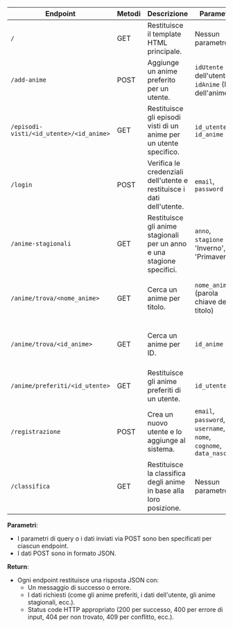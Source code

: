 
| **Endpoint**         | **Metodi** | **Descrizione**                                                                              | **Parametri**                                                                                           | **Return**                                                                                               |
|---------------------|-------------|--------------------------------------------------------------------------------------------|--------------------------------------------------------------------------------------------------------|----------------------------------------------------------------------------------------------------------|
| `/`                 | GET         | Restituisce il template HTML principale.                                                     | Nessun parametro.                                                                                      | Renderizza e restituisce il template HTML.                                                             |
| `/add-anime`       | POST        | Aggiunge un anime preferito per un utente.                                                  | `idUtente` (ID dell'utente), `idAnime` (ID dell'anime)                                                  | JSON con un messaggio di successo o errore.                                                             |
| `/episodi-visti/<id_utente>/<id_anime>` | GET   | Restituisce gli episodi visti di un anime per un utente specifico.                        | `id_utente`, `id_anime`                                                                                 | JSON con l'intero oggetto dell'anime trovato o un errore.                                                 |
| `/login`           | POST        | Verifica le credenziali dell'utente e restituisce i dati dell'utente.                      | `email`, `password`                                                                                      | JSON con i dati dell'utente o un errore.                                                                 |
| `/anime-stagionali` | GET        | Restituisce gli anime stagionali per un anno e una stagione specifici.                    | `anno`, `stagione` (es. 'Inverno', 'Primavera')                                                         | JSON con gli anime stagionali trovati.                                                                   |
| `/anime/trova/<nome_anime>` | GET   | Cerca un anime per titolo.                                                                  | `nome_anime` (parola chiave del titolo)                                                                  | JSON con gli anime corrispondenti al nome dato o un errore.                                               |
| `/anime/trova/<id_anime>`  | GET   | Cerca un anime per ID.                                                                      | `id_anime`                                                                                               | JSON con l'anime corrispondente al ID dato o un errore.                                                     |
| `/anime/preferiti/<id_utente>` | GET | Restituisce gli anime preferiti di un utente.                                               | `id_utente`                                                                                             | JSON con gli anime preferiti dell'utente o un errore.                                                      |
| `/registrazione`    | POST        | Crea un nuovo utente e lo aggiunge al sistema.                                               | `email`, `password`, `username`, `nome`, `cognome`, `data_nascita`                                      | JSON con un messaggio di successo e i dati del nuovo utente o un errore.                                 |
| `/classifica`       | GET         | Restituisce la classifica degli anime in base alla loro posizione.                       | Nessun parametro.                                                                                      | JSON con la classifica degli anime.                                                                      |

**Parametri**:
- I parametri di query o i dati inviati via POST sono ben specificati per ciascun endpoint.
- I dati POST sono in formato JSON.

**Return**:
- Ogni endpoint restituisce una risposta JSON con:
  - Un messaggio di successo o errore.
  - I dati richiesti (come gli anime preferiti, i dati dell'utente, gli anime stagionali, ecc.).
  - Status code HTTP appropriato (200 per successo, 400 per errore di input, 404 per non trovato, 409 per conflitto, ecc.).

